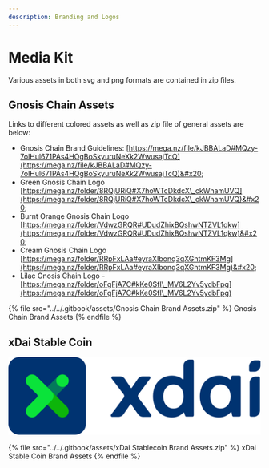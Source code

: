 ```yaml
---
description: Branding and Logos
---
```


# Media Kit

Various assets in both svg and png formats are contained in zip files.&#x20;

## Gnosis Chain Assets

Links to different colored assets as well as zip file of general assets are below:

* Gnosis Chain Brand Guidelines: [https://mega.nz/file/kJBBALaD#MQzy-7olHul671PAs4HOgBoSkyuruNeXk2WwusajTcQ](https://mega.nz/file/kJBBALaD#MQzy-7olHul671PAs4HOgBoSkyuruNeXk2WwusajTcQ)&#x20;
* Green Gnosis Chain Logo [https://mega.nz/folder/8RQjURiQ#X7hoWTcDkdcX\_ckWhamUVQ](https://mega.nz/folder/8RQjURiQ#X7hoWTcDkdcX\_ckWhamUVQ)&#x20;
* Burnt Orange Gnosis Chain Logo [https://mega.nz/folder/VdwzGRQR#UDudZhixBQshwNTZVL1qkw](https://mega.nz/folder/VdwzGRQR#UDudZhixBQshwNTZVL1qkw)&#x20;
* Cream Gnosis Chain Logo [https://mega.nz/folder/RRpFxLAa#eyraXIbonq3qXGhtmKF3Mg](https://mega.nz/folder/RRpFxLAa#eyraXIbonq3qXGhtmKF3Mg)&#x20;
* Lilac Gnosis Chain Logo - [https://mega.nz/folder/oFgFjA7C#kKe0SfI\_MV6L2Yv5ydbFpg](https://mega.nz/folder/oFgFjA7C#kKe0SfI\_MV6L2Yv5ydbFpg)

{% file src="../../.gitbook/assets/Gnosis Chain Brand Assets.zip" %}
Gnosis Chain Brand Assets
{% endfile %}

## xDai Stable Coin

![](../../.gitbook/assets/Identity-Primary-LightBG.png)

{% file src="../../.gitbook/assets/xDai Stablecoin Brand Assets.zip" %}
xDai Stable Coin Brand Assets
{% endfile %}
